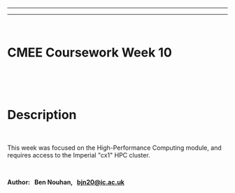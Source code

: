 
---
---
<br/>

# **CMEE Coursework Week 10** 



<br/><br/><br/>


# Description
<br/>


This week was focused on the High-Performance Computing module, and requires access to the Imperial "cx1" HPC cluster.
  
<br/>

**Author: &nbsp; Ben Nouhan, &nbsp; bjn20@ic.ac.uk**
<br/><br/>


<br/><br/><br/>

